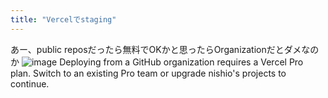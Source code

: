 ```yaml
---
title: "Vercelでstaging"
---
```


あー、public reposだったら無料でOKかと思ったらOrganizationだとダメなのか
![image](https://gyazo.com/dce0e2846d87a3054317d0d6370cafce/thumb/1000)
Deploying from a GitHub organization requires a Vercel Pro plan. Switch to an existing Pro team or upgrade nishio's projects to continue.
